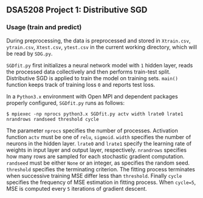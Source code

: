 ## DSA5208 Project 1: Distributive SGD

### Usage (train and predict)

During preprocessing, the data is preprocessed and stored in `Xtrain.csv`, `ytrain.csv`, `Xtest.csv`, `ytest.csv` in the current working directory, which will be read by `SDG.py`.

`SGDfit.py` first initializes a neural network model with `1` hidden layer, reads the processed data collectively and then performs train-test split. Distributive SGD is applied to train the model on training sets. `main()` function keeps track of training loss `0` and reports test loss. 

In a `Python3.x` environment with Open MPI and dependent packages properly configured, `SGDfit.py` runs as follows: 

```
$ mpiexec -np nprocs python3.x SGDfit.py actv width lrate0 lrate1 nrandrows randseed threshold cycle
```
The parameter `nprocs` specifies the number of processes. Activation function `actv` must be one of `relu`, `sigmoid`. `width` specifies the number of neurons in the hidden layer. `lrate0` and `lrate1` specify the learning rate of weights in input layer and output layer, respectively. `nrandrows` specifies how many rows are sampled for each  stochastic gradient computation. `randseed` must be either `None` or an integer, as specifies the random seed. `threshold` specifies the terminating criterion. The fitting process terminates when successive training MSE differ less than `threshold`. Finally `cycle` specifies the frequency of MSE estimation in fitting process. When `cycle=5`, MSE is computed every `5` iterations of gradient descent. 